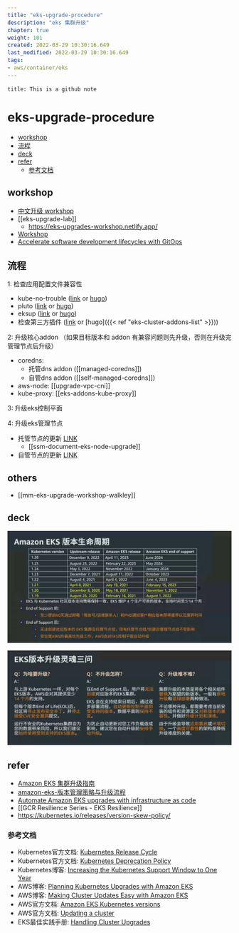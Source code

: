 ```yaml
---
title: "eks-upgrade-procedure"
description: "eks 集群升级"
chapter: true
weight: 101
created: 2022-03-29 10:30:16.649
last_modified: 2022-03-29 10:30:16.649
tags: 
- aws/container/eks 
---
```


```ad-attention
title: This is a github note

```

# eks-upgrade-procedure

- [workshop](#workshop)
- [流程](#%E6%B5%81%E7%A8%8B)
- [deck](#deck)
- [refer](#refer)
	- [参考文档](#%E5%8F%82%E8%80%83%E6%96%87%E6%A1%A3)


## workshop

- [中文升级 workshop](https://catalog.us-east-1.prod.workshops.aws/workshops/2b3af041-8716-4fde-ab3b-408a1036ec7d/zh-CN/30-worker-nodes-upgrade/33-create-new-node-group)
- [[eks-upgrade-lab]]
	- https://eks-upgrades-workshop.netlify.app/
- [Workshop](https://www.eksworkshop.com/intermediate/320_eks_upgrades/) 
- [Accelerate software development lifecycles with GitOps](https://catalog.us-east-1.prod.workshops.aws/workshops/20f7b273-ed55-411f-8c9c-4dc9e5ff8677/en-US)


## 流程 

1: 检查应用配置文件兼容性
- kube-no-trouble ([link](kube-no-trouble.md) or [hugo](kube-no-trouble))
- pluto ([link](pluto.md) or [hugo](pluto))
- eksup ([link](eksup.md) or [hugo](eksup))
- 检查第三方插件 ([link](eks-addons-list.md) or  [hugo]({{< ref "eks-cluster-addons-list" >}})) 

2: 升级核心addon （如果目标版本和 addon 有兼容问题则先升级，否则在升级完管理节点后升级）
- coredns: 
	- 托管dns addon ([[managed-coredns]])
	- 自管dns addon ([[self-managed-coredns]])
- aws-node: [[upgrade-vpc-cni]] 
- kube-proxy: [[eks-addons-kube-proxy]]

3: 升级eks控制平面

4: 升级eks管理节点
- 托管节点的更新 [LINK](https://docs.aws.amazon.com/zh_cn/eks/latest/userguide/update-managed-node-group.html) 
	- [[ssm-document-eks-node-upgrade]] 
- 自管节点的更新 [LINK](https://docs.aws.amazon.com/zh_cn/eks/latest/userguide/update-workers.html) 


## others
- [[mm-eks-upgrade-workshop-walkley]]

## deck

![eks-upgrade-procedure-png-1.png](eks-upgrade-procedure-png-1.png)

![eks-upgrade-procedure-png-2.png](eks-upgrade-procedure-png-2.png)

## refer
- [Amazon EKS 集群升级指南](https://aws.amazon.com/cn/blogs/china/amazon-eks-cluster-upgrade-guide/) 
- [amazon-eks-版本管理策略与升级流程](https://aws.amazon.com/cn/blogs/china/amazon-eks-version-management-strategy-and-upgrade-process/) 
- [Automate Amazon EKS upgrades with infrastructure as code](https://aws.amazon.com/blogs/opensource/automate-amazon-eks-upgrades-with-infrastructure-as-code/) 
- [[GCR Resilience Series - EKS Resilience]]
- https://kubernetes.io/releases/version-skew-policy/


### 参考文档
-   Kubernetes官方文档: [Kubernetes Release Cycle](https://github.com/kubernetes/community/blob/master/contributors/devel/sig-release/release.md)
-   Kubernetes官方文档: [Kubernetes Deprecation Policy](https://kubernetes.io/docs/reference/using-api/deprecation-policy/)
-   Kubernetes博客: [Increasing the Kubernetes Support Window to One Year](https://kubernetes.io/blog/2020/08/31/kubernetes-1-19-feature-one-year-support/)
-   AWS博客: [Planning Kubernetes Upgrades with Amazon EKS](https://aws.amazon.com/blogs/containers/planning-kubernetes-upgrades-with-amazon-eks/)
-   AWS博客: [Making Cluster Updates Easy with Amazon EKS](https://aws.amazon.com/blogs/compute/making-cluster-updates-easy-with-amazon-eks/)
-   AWS官方文档: [Amazon EKS Kubernetes versions](https://docs.aws.amazon.com/eks/latest/userguide/kubernetes-versions.html)
-   AWS官方文档: [Updating a cluster](https://docs.aws.amazon.com/eks/latest/userguide/update-cluster.html)
-   EKS最佳实践手册: [Handling Cluster Upgrades](https://aws.github.io/aws-eks-best-practices/reliability/docs/controlplane/#handling-cluster-upgrades)



